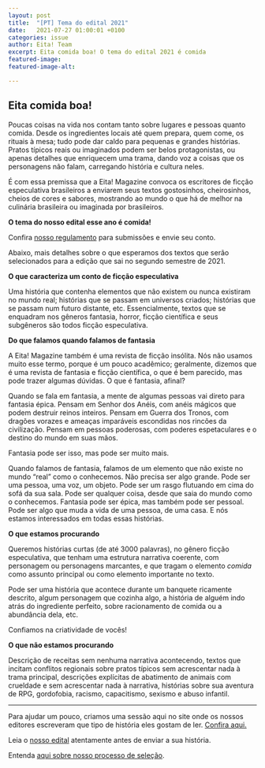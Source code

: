 ```yaml
---
layout: post
title:  "[PT] Tema do edital 2021"
date:   2021-07-27 01:00:01 +0100
categories: issue
author: Eita! Team
excerpt: Eita comida boa! O tema do edital 2021 é comida
featured-image: 
featured-image-alt: 

---
```


## Eita comida boa!

Poucas coisas na vida nos contam tanto sobre lugares e pessoas quanto comida. Desde os ingredientes locais até quem prepara, quem come, os rituais à mesa; tudo pode dar caldo para pequenas e grandes histórias. Pratos típicos reais ou imaginados podem ser belos protagonistas, ou apenas detalhes que enriquecem uma trama, dando voz a coisas que os personagens não falam, carregando história e cultura neles.  

É com essa premissa que a Eita! Magazine convoca os escritores de ficção especulativa brasileiros a enviarem seus textos gostosinhos, cheirosinhos, cheios de cores e sabores, mostrando ao mundo o que há de melhor na culinária brasileira ou imaginada por brasileiros. 

**O tema do nosso edital esse ano é comida!**

Confira [nosso regulamento](https://www.eitamagazine.com/pt-br/edital/) para submissões e envie seu conto.

Abaixo, mais detalhes sobre o que esperamos dos textos que serão selecionados para a edição que sai no segundo semestre de 2021.

**O que caracteriza um conto de ficção especulativa**

Uma história que contenha elementos que não existem ou nunca existiram no mundo real; histórias que se passam em universos criados; histórias que se passam num futuro distante, etc. Essencialmente, textos que se enquadram nos gêneros fantasia, horror, ficção científica e seus subgêneros são todos ficção especulativa.

**Do que falamos quando falamos de fantasia**

A Eita! Magazine também é uma revista de ficção insólita. Nós não usamos muito esse termo, porque é um pouco acadêmico; geralmente, dizemos que é uma revista de fantasia e ficção científica, o que é bem parecido, mas pode trazer algumas dúvidas. O que é fantasia, afinal?

Quando se fala em fantasia, a mente de algumas pessoas vai direto para fantasia épica. Pensam em Senhor dos Anéis, com anéis mágicos que podem destruir reinos inteiros. Pensam em Guerra dos Tronos, com dragões vorazes e ameaças imparáveis escondidas nos rincões da civilização. Pensam em pessoas poderosas, com poderes espetaculares e o destino do mundo em suas mãos.

Fantasia pode ser isso, mas pode ser muito mais.

Quando falamos de fantasia, falamos de um elemento que não existe no mundo “real” como o conhecemos. Não precisa ser algo grande. Pode ser uma pessoa, uma voz, um objeto. Pode ser um rasgo flutuando em cima do sofá da sua sala. Pode ser qualquer coisa, desde que saia do mundo como o conhecemos.
Fantasia pode ser épica, mas também pode ser pessoal. Pode ser algo que muda a vida de uma pessoa, de uma casa. E nós estamos interessados em todas essas histórias.

**O que estamos procurando**

Queremos histórias curtas (de até 3000 palavras), no gênero ficção especulativa, que tenham uma estrutura narrativa coerente, com personagem ou personagens marcantes, e que tragam o elemento *comida* como assunto principal ou como elemento importante no texto.

Pode ser uma história que acontece durante um banquete ricamente descrito, algum personagem que cozinha algo, a história de alguém indo atrás do ingrediente perfeito, sobre racionamento de comida ou a abundância dela, etc.

Confiamos na criatividade de vocês!

**O que não estamos procurando**

Descrição de receitas sem nenhuma narrativa acontecendo, textos que incitam conflitos regionais sobre pratos típicos sem acrescentar nada à trama principal, descrições explícitas de abatimento de animais com crueldade e sem acrescentar nada à narrativa, histórias sobre sua aventura de RPG, gordofobia, racismo, capacitismo, sexismo e abuso infantil.



***

Para ajudar um pouco, criamos uma sessão aqui no site onde os nossos editores escreveram que tipo de história eles gostam de ler. [Confira aqui.](https://www.eitamagazine.com/pt-br/edital/)

Leia o [nosso edital](https://www.eitamagazine.com/pt-br/edital/) atentamente antes de enviar a sua história.

Entenda [aqui sobre nosso processo de seleção](/pt-br/processo-selecao/).


